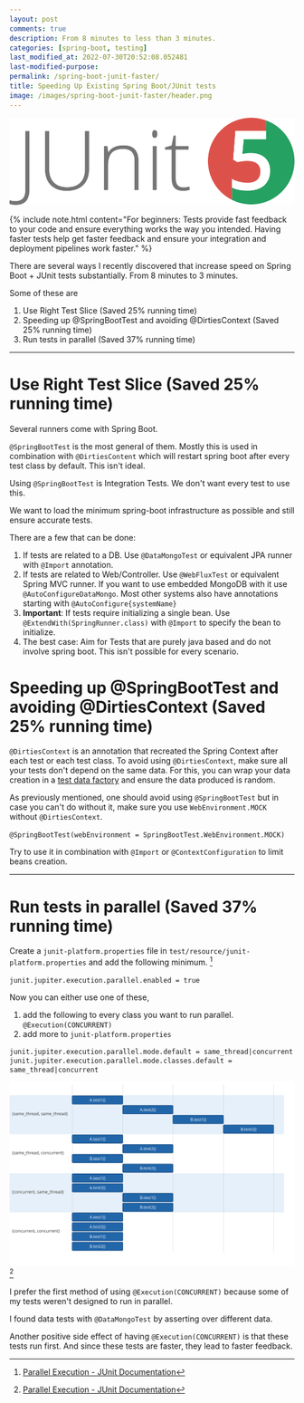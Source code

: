 ```yaml
---
layout: post
comments: true
description: From 8 minutes to less than 3 minutes.
categories: [spring-boot, testing]
last_modified_at: 2022-07-30T20:52:08.052481
last-modified-purpose:
permalink: /spring-boot-junit-faster/
title: Speeding Up Existing Spring Boot/JUnit tests
image: /images/spring-boot-junit-faster/header.png
---
```

![JUnit Logo](/images/spring-boot-junit-faster/header.png)

{% include note.html content="For beginners: Tests provide fast feedback to your code and ensure everything works the way you intended. Having faster tests help get faster feedback and ensure your integration and deployment pipelines work faster." %}

There are several ways I recently discovered that increase speed on Spring Boot + JUnit tests substantially. From 8 minutes to 3 minutes.

Some of these are

1. Use Right Test Slice (Saved 25% running time)
2. Speeding up @SpringBootTest and avoiding @DirtiesContext (Saved 25% running time)
2. Run tests in parallel (Saved 37% running time)

***

# **Use Right Test Slice** (Saved 25% running time)

Several runners come with Spring Boot. 

`@SpringBootTest` is the most general of them. Mostly this is used in combination with `@DirtiesContent` which will restart spring boot after every test class by default. This isn't ideal.

Using `@SpringBootTest` is Integration Tests. We don't want every test to use this.

We want to load the minimum spring-boot infrastructure as possible and still ensure accurate tests.

There are a few that can be done:

1. If tests are related to a DB. Use `@DataMongoTest` or equivalent JPA runner with `@Import` annotation.
2. If tests are related to Web/Controller. Use `@WebFluxTest` or equivalent Spring MVC runner. If you want to use embedded MongoDB with it use `@AutoConfigureDataMongo`. Most other systems also have annotations starting with `@AutoConfigure{systemName}`
3. **Important**: If tests require initializing a single bean. Use `@ExtendWith(SpringRunner.class)` with `@Import` to specify the bean to initialize.
4. The best case: Aim for Tests that are purely java based and do not involve spring boot. This isn't possible for every scenario.

# **Speeding up @SpringBootTest and avoiding @DirtiesContext** (Saved 25% running time)

`@DirtiesContext` is an annotation that recreated the Spring Context after each test or each test class. To avoid using `@DirtiesContext`, make sure all your tests don't depend on the same data. For this, you can wrap your data creation in a [test data factory](/test-data-factories) and ensure the data produced is random.

As previously mentioned, one should avoid using `@SpringBootTest` but in case you can't do without it, make sure you use `WebEnvironment.MOCK`  without `@DirtiesContext`.

`@SpringBootTest(webEnvironment = SpringBootTest.WebEnvironment.MOCK)`

Try to use it in combination with `@Import` or `@ContextConfiguration` to limit beans creation.

***

# **Run tests in parallel** (Saved 37% running time)

Create a `junit-platform.properties` file in `test/resource/junit-platform.properties` and add the following minimum. [^1]

`junit.jupiter.execution.parallel.enabled = true`

Now you can either use one of these,

1. add the following to every class you want to run parallel. `@Execution(CONCURRENT)`
2. add more to `junit-platform.properties`

```
junit.jupiter.execution.parallel.mode.default = same_thread|concurrent
junit.jupiter.execution.parallel.mode.classes.default =  same_thread|concurrent
```

![](/images/junit-execution-mode.svg)
[^1]

I prefer the first method of using `@Execution(CONCURRENT)` because some of my tests weren't designed to run in parallel.

I found data tests with `@DataMongoTest` by asserting over different data.

Another positive side effect of having `@Execution(CONCURRENT)` is that these tests run first. And since these tests are faster, they lead to faster feedback.

[^1]: [Parallel Execution - JUnit Documentation](https://junit.org/junit5/docs/current/user-guide/#writing-tests-parallel-execution)